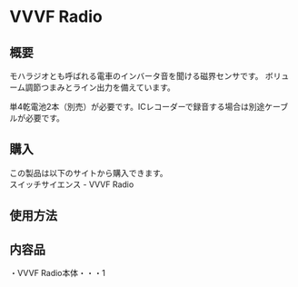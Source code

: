 # VVVF Radio

## 概要
モハラジオとも呼ばれる電車のインバータ音を聞ける磁界センサです。
ボリューム調節つまみとライン出力を備えています。

単4乾電池2本（別売）が必要です。ICレコーダーで録音する場合は別途ケーブルが必要です。

## 購入
この製品は以下のサイトから購入できます。  
スイッチサイエンス - VVVF Radio

## 使用方法


## 内容品
・VVVF Radio本体・・・1

